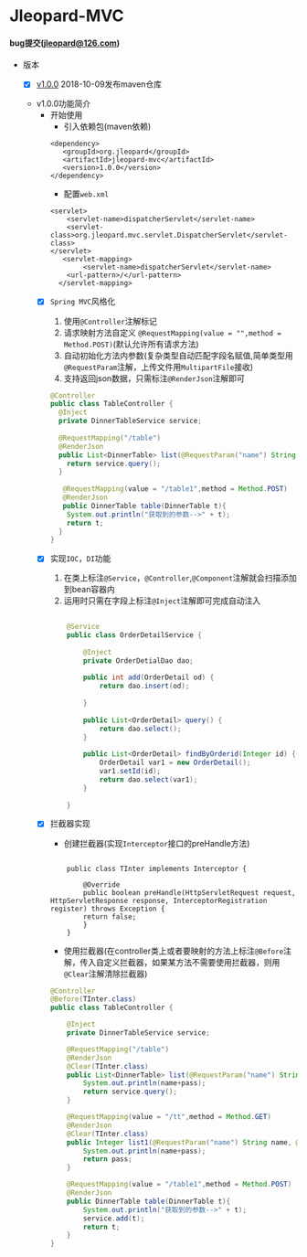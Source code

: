 # Jleopard-MVC
#### bug提交(jleopard@126.com)
* 版本
	* [x] <a href="#v1" target="_self">v1.0.0</a> 2018-10-09发布maven仓库


	
  * <span id = "v1">v1.0.0功能简介</span>
  	* 开始使用
  		* 引入依赖包(maven依赖)
  		```
  		<dependency>
		   <groupId>org.jleopard</groupId>
		   <artifactId>jleopard-mvc</artifactId>
		   <version>1.0.0</version>
		</dependency>
  		```
  		* 配置`web.xml`
  		```
  		<servlet>
		    <servlet-name>dispatcherServlet</servlet-name>
		    <servlet-class>org.jleopard.mvc.servlet.DispatcherServlet</servlet-class>
		</servlet>
	       <servlet-mapping>
	    	    <servlet-name>dispatcherServlet</servlet-name>
	   	    <url-pattern>/</url-pattern>
	      </servlet-mapping>
  		```
    * [x] `Spring MVC`风格化
        1. 使用`@Controller`注解标记
		2. 请求映射方法自定义 `@RequestMapping(value = "",method = Method.POST)`(默认允许所有请求方法)
		3. 自动初始化方法内参数(复杂类型自动匹配字段名赋值,简单类型用`@RequestParam`注解，上传文件用`MultipartFile`接收)
		4. 支持返回json数据，只需标注`@RenderJson`注解即可
		```java
        @Controller
        public class TableController {
          @Inject
          private DinnerTableService service;
                                       				   
          @RequestMapping("/table")
          @RenderJson
          public List<DinnerTable> list(@RequestParam("name") String name){   
            return service.query();
          }
                                        				   
           @RequestMapping(value = "/table1",method = Method.POST)
           @RenderJson
           public DinnerTable table(DinnerTable t){   
            System.out.println("获取到的参数-->" + t);
            return t;
          }
        } 				            
        ```     
    * [x] 实现`IOC`，`DI`功能
       1. 在类上标注`@Service`，`@Controller`,`@Component`注解就会扫描添加到bean容器内
       2. 运用时只需在字段上标注`@Inject`注解即可完成自动注入
	    ```java
		    
		    @Service
		    public class OrderDetailService {
		    
		        @Inject
		        private OrderDetialDao dao;
		    
		        public int add(OrderDetail od) {
		            return dao.insert(od);
		    
		        }
		    
		        public List<OrderDetail> query() {
		            return dao.select();
		        }
		    
		        public List<OrderDetail> findByOrderid(Integer id) {
		            OrderDetail var1 = new OrderDetail();
		            var1.setId(id);
		            return dao.select(var1);
		        }
		    
		    }		 
        ```
		    
	* [x] 拦截器实现
		* 创建拦截器(实现`Interceptor`接口的preHandle方法)
		
		```
		
			public class TInter implements Interceptor {

			    @Override
			    public boolean preHandle(HttpServletRequest request, HttpServletResponse response, InterceptorRegistration register) throws Exception {
				return false;
			    }
			}
		```
		
		* 使用拦截器(在controller类上或者要映射的方法上标注`@Before`注解，传入自定义拦截器，如果某方法不需要使用拦截器，则用`@Clear`注解清除拦截器)
		```java
        @Controller
        @Before(TInter.class)
        public class TableController {
        
            @Inject
            private DinnerTableService service;
        
            @RequestMapping("/table")
            @RenderJson
            @Clear(TInter.class)
            public List<DinnerTable> list(@RequestParam("name") String name, @RequestParam("pass") String pass){
                System.out.println(name+pass);
                return service.query();
            }
        
            @RequestMapping(value = "/tt",method = Method.GET)
            @RenderJson
            @Clear(TInter.class)
            public Integer list1(@RequestParam("name") String name, @RequestParam("pass") Integer pass){
                System.out.println(name+pass);
                return pass;
            }
        
            @RequestMapping(value = "/table1",method = Method.POST)
            @RenderJson
            public DinnerTable table(DinnerTable t){
                System.out.println("获取到的参数-->" + t);
                service.add(t);
                return t;
            }
        }
		```
		
		
		
		
		
		
		
		
		
		
		
		
		
		
		
		
		